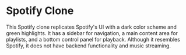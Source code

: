 # Spotify Clone
This Spotify clone replicates Spotify's UI with a dark color scheme and green highlights. It has a sidebar for navigation, a main content area for playlists, and a bottom control panel for playback. Although it resembles Spotify, it does not have backend functionality and music streaming.
